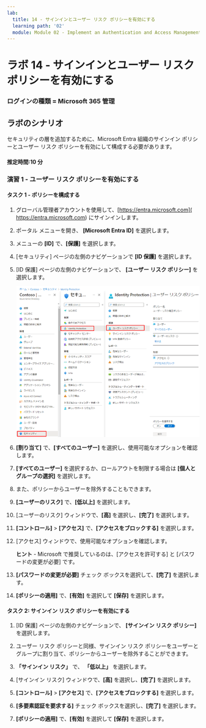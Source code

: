 ```yaml
---
lab:
  title: 14 - サインインとユーザー リスク ポリシーを有効にする
  learning path: '02'
  module: Module 02 - Implement an Authentication and Access Management Solution
---
```


# ラボ 14 - サインインとユーザー リスク ポリシーを有効にする

### ログインの種類 = Microsoft 365 管理

## ラボのシナリオ

セキュリティの層を追加するために、Microsoft Entra 組織のサインイン ポリシーとユーザー リスク ポリシーを有効にして構成する必要があります。

#### 推定時間:10 分


### 演習 1 - ユーザー リスク ポリシーを有効にする

#### タスク 1 - ポリシーを構成する

1. グローバル管理者アカウントを使用して、[https://entra.microsoft.com]( https://entra.microsoft.com) にサインインします。

2. ポータル メニューを開き、 **[Microsoft Entra ID]** を選択します。

3. メニューの **[ID]** で、**[保護]** を選択します。

4. [セキュリティ] ページの左側のナビゲーションで **[ID 保護]** を選択します。

5. [ID 保護] ページの左側のナビゲーションで、 **[ユーザー リスク ポリシー]** を選択します。

    ![[ユーザー リスク ポリシー] ページと強調表示された参照パスを表示する画面イメージ](./media/lp2-mod4-browse-to-identity-protection.png)

6. **[割り当て]** で、**[すべてのユーザー]** を選択し、使用可能なオプションを確認します。

7. **[すべてのユーザー]** を選択するか、ロールアウトを制限する場合は **[個人と グループの選択]** を選択します。

8. また、ポリシーからユーザーを除外することもできます。

9. **[ユーザーのリスク]** で、**[低以上]** を選択します。

10. [ユーザーのリスク] ウィンドウで、**[高]** を選択し、**[完了]** を選択します。

11. **[コントロール]** > **[アクセス]** で、**[アクセスをブロックする]** を選択します。

12. [アクセス] ウィンドウで、使用可能なオプションを確認します。

    **ヒント** - Microsoft で推奨しているのは、[アクセスを許可する] と [パスワードの変更が必要] です。

13. **[パスワードの変更が必要]** チェック ボックスを選択して、**[完了]** を選択します。

14. **[ポリシーの適用]** で、**[有効]** を選択して **[保存]** を選択します。

#### タスク 2: サインイン リスク ポリシーを有効にする

1. [ID 保護] ページの左側のナビゲーションで、 **[サインイン リスク ポリシー]** を選択します。

2. ユーザー リスク ポリシーと同様、サインイン リスク ポリシーをユーザーとグループに割り当て、ポリシーからユーザーを除外することができます。

3. **「サインイン リスク」** で、 **「低以上」** を選択します。

4. [サインイン リスク] ウィンドウで、**[高]** を選択し、**[完了]** を選択します。

5. **[コントロール]** > **[アクセス]** で、**[アクセスをブロックする]** を選択します。

6. **[多要素認証を要求する]** チェック ボックスを選択し、**[完了]** を選択します。

7. **[ポリシーの適用]** で、**[有効]** を選択して **[保存]** を選択します。

